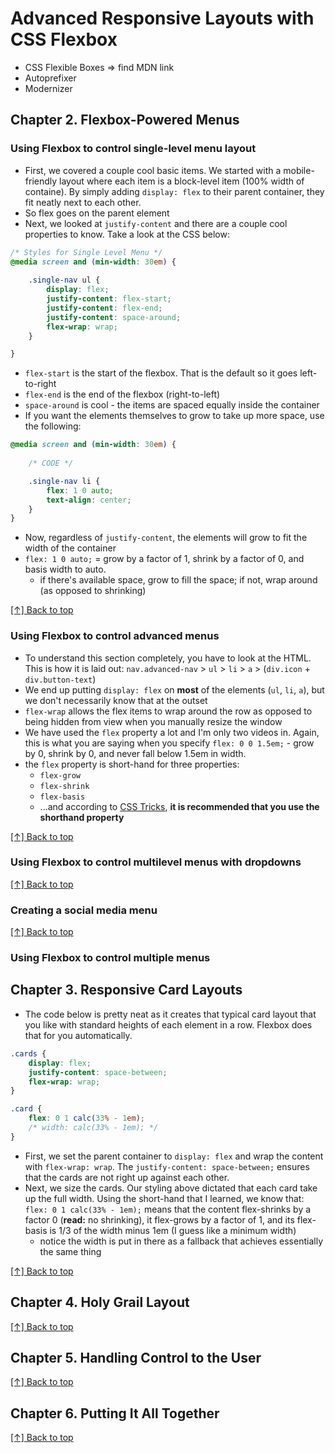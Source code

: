 <a name="top"></a>
# Advanced Responsive Layouts with CSS Flexbox

- CSS Flexible Boxes => find MDN link
- Autoprefixer
- Modernizer

## Chapter 2. Flexbox-Powered Menus

### Using Flexbox to control single-level menu layout

- First, we covered a couple cool basic items. We started with a mobile-friendly layout where each item is a block-level item (100% width of containe). By simply adding `display: flex` to their parent container, they fit neatly next to each other.
- So flex goes on the parent element
- Next, we looked at `justify-content` and there are a couple cool properties to know. Take a look at the CSS below:

```css
/* Styles for Single Level Menu */
@media screen and (min-width: 30em) {
    
    .single-nav ul {
        display: flex;
        justify-content: flex-start;
        justify-content: flex-end;
        justify-content: space-around;
        flex-wrap: wrap;
    }

}
```

- `flex-start` is the start of the flexbox. That is the default so it goes left-to-right 
- `flex-end` is the end of the flexbox (right-to-left)
- `space-around` is cool - the items are spaced equally inside the container
- If you want the elements themselves to grow to take up more space, use the following:

```css
@media screen and (min-width: 30em) {
    
    /* CODE */

    .single-nav li {
        flex: 1 0 auto;
        text-align: center;
    }
}
```
- Now, regardless of `justify-content`, the elements will grow to fit the width of the container
- `flex: 1 0 auto;` = grow by a factor of 1, shrink by a factor of 0, and basis width to auto.
    - if there's available space, grow to fill the space; if not, wrap around (as opposed to shrinking)

[[↑] Back to top](#top)

### Using Flexbox to control advanced menus

- To understand this section completely, you have to look at the HTML. This is how it is laid out: `nav.advanced-nav` > `ul` > `li` > `a` > (`div.icon` + `div.button-text`)
- We end up putting `display: flex` on **most** of the elements (`ul`, `li`, `a`), but we don't necessarily know that at the outset
- `flex-wrap` allows the flex items to wrap around the row as opposed to being hidden from view when you manually resize the window
- We have used the `flex` property a lot and I'm only two videos in. Again, this is what you are saying when you specify `flex: 0 0 1.5em;` - grow by 0, shrink by 0, and never fall below 1.5em in width.
- the `flex` property is short-hand for three properties:
    - `flex-grow`
    - `flex-shrink`
    - `flex-basis`
    - ...and according to [CSS Tricks](https://css-tricks.com/snippets/css/a-guide-to-flexbox/), **it is recommended that you use the shorthand property**

[[↑] Back to top](#top)

### Using Flexbox to control multilevel menus with dropdowns




[[↑] Back to top](#top)

### Creating a social media menu



[[↑] Back to top](#top)

### Using Flexbox to control multiple menus



## Chapter 3. Responsive Card Layouts

- The code below is pretty neat as it creates that typical card layout that you like with standard heights of each element in a row. Flexbox does that for you automatically.

```css
.cards {
	display: flex;
	justify-content: space-between;
	flex-wrap: wrap;
}

.card {
    flex: 0 1 calc(33% - 1em);
    /* width: calc(33% - 1em); */
}
```

- First, we set the parent container to `display: flex` and wrap the content with `flex-wrap: wrap`. The `justify-content: space-between;` ensures that the cards are not right up against each other.
- Next, we size the cards. Our styling above dictated that each card take up the full width. Using the short-hand that I learned, we know that: `flex: 0 1 calc(33% - 1em);` means that the content flex-shrinks by a factor 0 (**read:** no shrinking), it flex-grows by a factor of 1, and its flex-basis is 1/3 of the width minus 1em (I guess like a minimum width)
    - notice the width is put in there as a fallback that achieves essentially the same thing


[[↑] Back to top](#top)

## Chapter 4. Holy Grail Layout




[[↑] Back to top](#top)

## Chapter 5. Handling Control to the User

[[↑] Back to top](#top)

## Chapter 6. Putting It All Together


[[↑] Back to top](#top)